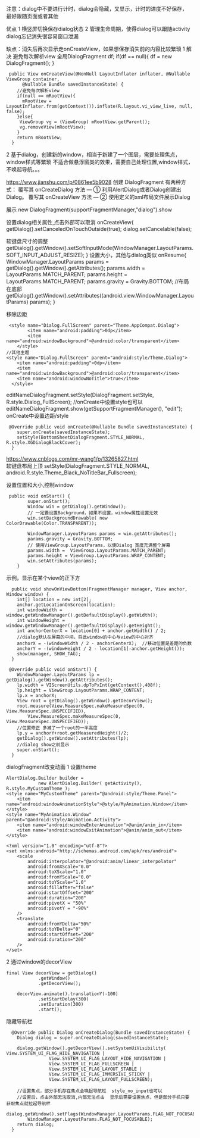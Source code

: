 
注意：dialog中不要进行计时，dialog会隐藏，又显示，计时的进度不好保存，
最好跟随页面或者其他


优点 
1 横竖屏切换保存dialog状态
2 管理生命周期，使得dialog可以跟随activity   dialog忘记消失很容易窗口泄漏


缺点：消失后再次显示走onCreateView，如果想保存消失前的内容比较繁琐
1 解决 避免每次解析view
全局DialogFragment df;
if(df == null){
  df = new DialogFragment();
}
```
 public View onCreateView(@NonNull LayoutInflater inflater, @Nullable ViewGroup container,
      @Nullable Bundle savedInstanceState) {
    //避免每次解析view 
    if(null == mRootView){
      mRootView = LayoutInflater.from(getContext()).inflate(R.layout.vi_view_live, null, false);
    }else{
     ViewGroup vg = (ViewGroup) mRootView.getParent();
     vg.removeView(mRootView);
    }
    return mRootView;
  }
```
2 基于dialog，创建新的window，相当于新建了一个图层，需要处理焦点，window样式等繁琐
不适合做悬浮窗类的效果，需要自己处理位置,window样式，不唤起导航。。。

https://www.jianshu.com/p/0861ee5b9028
创建 DialogFragment 有两种方式：
覆写其 onCreateDialog 方法 — ① 利用AlertDialog或者Dialog创建出Dialog。
覆写其 onCreateView 方法 — ② 使用定义的xml布局文件展示Dialog


展示
new DialogFragment(supportFragmentManager,"dialog").show

设置dialog相关属性,点击外部可以取消
onCreateView{
getDialog().setCanceledOnTouchOutside(true);
dialog.setCancelable(false);

软键盘尺寸的调整
getDialog().getWindow().setSoftInputMode(WindowManager.LayoutParams.SOFT_INPUT_ADJUST_RESIZE);
}
设置大小，其他与dialog类似
onResume{
WindowManager.LayoutParams params = getDialog().getWindow().getAttributes();
params.width = LayoutParams.MATCH_PARENT;
params.height = LayoutParams.MATCH_PARENT;
params.gravity = Gravity.BOTTOM; //布局在底部
getDialog().getWindow().setAttributes((android.view.WindowManager.LayoutParams) params);
}

移除边距
```
 <style name="Dialog.FullScreen" parent="Theme.AppCompat.Dialog">
        <item name="android:padding">0dp</item>
        <item name="android:windowBackground">@android:color/transparent</item>
    </style>
//其他主题
<style name="Dialog.FullScreen" parent="android:style/Theme.Dialog">
    <item name="android:padding">0dp</item>
    <item name="android:windowBackground">@android:color/transparent</item>
    <item name="android:windowNoTitle">true</item>
  </style>    
```
editNameDialogFragment.setStyle(DialogFragment.setStyle, R.style.Dialog_FullScreen); //onCreate中设置style也可以
editNameDialogFragment.show(getSupportFragmentManager(), "edit");
onCreate中设置边距/style
```
 @Override public void onCreate(@Nullable Bundle savedInstanceState) {
    super.onCreate(savedInstanceState);
    setStyle(BottomSheetDialogFragment.STYLE_NORMAL, R.style.XGDialogBlackCover);
  }
```

https://www.cnblogs.com/mr-wang1/p/13265827.html   
软键盘布局上顶
setStyle(DialogFragment.STYLE_NORMAL, android.R.style.Theme_Black_NoTitleBar_Fullscreen);


设置位置和大小,控制window
```
 public void onStart() {
        super.onStart();
        Window win = getDialog().getWindow();
        // 一定要设置Background，如果不设置，window属性设置无效
        win.setBackgroundDrawable( new ColorDrawable(Color.TRANSPARENT));

        WindowManager.LayoutParams params = win.getAttributes();
        params.gravity = Gravity.BOTTOM;
        // 使用ViewGroup.LayoutParams，以便Dialog 宽度充满整个屏幕
        params.width =  ViewGroup.LayoutParams.MATCH_PARENT;
        params.height = ViewGroup.LayoutParams.WRAP_CONTENT;
        win.setAttributes(params);
    }
```
示例，显示在某个view的正下方
```
  public void showOnViewBottom(FragmentManager manager, View anchor, Window window) {
    int[] location = new int[2];
    anchor.getLocationOnScreen(location);
    int windowWidth = window.getWindowManager().getDefaultDisplay().getWidth();
    int windowHeight = window.getWindowManager().getDefaultDisplay().getHeight();
    int anchorCenterX = location[0] + anchor.getWidth() / 2;
    //dialog默认在屏幕的中间，将此window的中心与view的中心对齐  
    anchorX = -(windowWidth / 2 - anchorCenterX);  //移动位置是差距的负数
    anchorY = -(windowHeight / 2 - location[1]-anchor.getHeight());
    show(manager, SHOW_TAG);
  }

 @Override public void onStart() {
    WindowManager.LayoutParams lp = getDialog().getWindow().getAttributes();
    lp.width = VIScreenUtils.dpToPxInt(getContext(),408f);
    lp.height = ViewGroup.LayoutParams.WRAP_CONTENT;
    lp.x = anchorX;
    View root = getDialog().getWindow().getDecorView();
    root.measure(View.MeasureSpec.makeMeasureSpec(0, View.MeasureSpec.UNSPECIFIED),
        View.MeasureSpec.makeMeasureSpec(0, View.MeasureSpec.UNSPECIFIED));
    //位置修正 多减了一个root的一半高度
    lp.y = anchorY+root.getMeasuredHeight()/2;
    getDialog().getWindow().setAttributes(lp);
    //dialog show之前显示
    super.onStart();
  }
```


dialogFragment改变动画
1 设置theme
```
AlertDialog.Builder builder = 
            new AlertDialog.Builder( getActivity(), R.style.MyCustomTheme );
<style name="MyCustomTheme" parent="@android:style/Theme.Panel">
    <item name="android:windowAnimationStyle">@style/MyAnimation.Window</item>
</style>
<style name="MyAnimation.Window" parent="@android:style/Animation.Activity"> 
    <item name="android:windowEnterAnimation">@anim/anim_in</item>
    <item name="android:windowExitAnimation">@anim/anim_out</item>
</style>    

<?xml version="1.0" encoding="utf-8"?>
<set xmlns:android="http://schemas.android.com/apk/res/android">
    <scale
        android:interpolator="@android:anim/linear_interpolator"
        android:fromXScale="0.0"
        android:toXScale="1.0"
        android:fromYScale="0.0"
        android:toYScale="1.0"
        android:fillAfter="false"
        android:startOffset="200"
        android:duration="200" 
        android:pivotX = "50%"
        android:pivotY = "-90%"
    />
    <translate
        android:fromYDelta="50%"
        android:toYDelta="0"
        android:startOffset="200"
        android:duration="200"
    />
</set>          
```
2 通过window的decorView
```
final View decorView = getDialog()
            .getWindow()
            .getDecorView();

    decorView.animate().translationY(-100)
            .setStartDelay(300)
            .setDuration(300)
            .start();
```

隐藏导航栏
```
  @Override public Dialog onCreateDialog(Bundle savedInstanceState) {
    Dialog dialog = super.onCreateDialog(savedInstanceState);
    
    dialog.getWindow().getDecorView().setSystemUiVisibility( View.SYSTEM_UI_FLAG_HIDE_NAVIGATION |
                View.SYSTEM_UI_FLAG_LAYOUT_HIDE_NAVIGATION |
                View.SYSTEM_UI_FLAG_FULLSCREEN |
                View.SYSTEM_UI_FLAG_LAYOUT_STABLE |
                View.SYSTEM_UI_FLAG_IMMERSIVE_STICKY |
                View.SYSTEM_UI_FLAG_LAYOUT_FULLSCREEN);
    
    //设置焦点，部分手机存在焦点会唤起导航栏  style_no_input也可以
    //设置后，点击外部无法取消,内部无法点击  显示后需要设置焦点，但是部分手机只要获取焦点就拉起导航栏
    dialog.getWindow().setFlags(WindowManager.LayoutParams.FLAG_NOT_FOCUSABLE,
        WindowManager.LayoutParams.FLAG_NOT_FOCUSABLE);
    return dialog;
  }
```